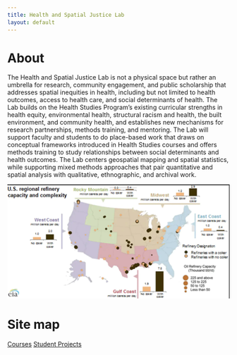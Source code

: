 ```yaml
--- 
title: Health and Spatial Justice Lab 
layout: default
---
```


# About
The  Health and Spatial Justice Lab is not a physical space but rather an umbrella for research, community engagement, and public scholarship that addresses spatial inequities in health, including but not limited to health outcomes, access to health care, and social determinants of health. The Lab builds on the Health Studies Program’s existing curricular strengths in health equity, environmental health, structural racism and health, the built environment, and community health, and establishes new mechanisms for research partnerships, methods training, and mentoring. The Lab will support faculty and students to do place-based work that draws on conceptual frameworks introduced in Health Studies courses and offers methods training to study relationships between social determinants and health outcomes. The Lab centers geospatial mapping and spatial statistics, while supporting mixed methods approaches that pair quantitative and spatial analysis with qualitative, ethnographic, and archival work.

![refinery capacity map](images/US_reg_refinery_map.jpg)

# Site map 
[Courses](courses)
[Student Projects](student_projects)
